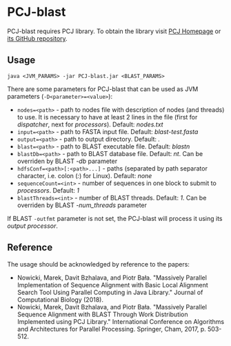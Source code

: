 # PCJ-blast

PCJ-blast requires PCJ library. To obtain the library visit [PCJ Homepage](http://pcj.icm.edu.pl) or [its GitHub repository](https://github.com/hpdcj/PCJ).

## Usage

`java <JVM_PARAMS> -jar PCJ-blast.jar <BLAST_PARAMS>`

There are some parameters for PCJ-blast that can be used as JVM parameters (`-D<parameter>=<value>`):
* `nodes=<path>` - path to nodes file with description of nodes (and threads) to use. It is necessary to have at least 2 lines in the file (first for _dispatcher_, next for _processors_). Default: _nodes.txt_
* `input=<path>` - path to FASTA input file. Default: _blast-test.fasta_
* `output=<path>` - path to output directory. Default: _._
* `blast=<path>` - path to BLAST executable file. Default: _blastn_
* `blastDb=<path>` - path to BLAST database file. Default: _nt_. Can be overriden by BLAST _-db_ parameter
* `hdfsConf=<path>[:<path>...]` - paths (separated by path separator character, i.e. colon (_:_) for Linux). Default: _none_
* `sequenceCount=<int>` - number of sequences in one block to submit to _processors_. Default: _1_
* `blastThreads=<int>` - number of BLAST threads. Default: _1_. Can be overriden by BLAST _-num_threads_ parameter

If BLAST `-outfmt` parameter is not set, the PCJ-blast will process it using its _output processor_.

## Reference
The usage should be acknowledged by reference to the papers:
* Nowicki, Marek, Davit Bzhalava, and Piotr Bała. "Massively Parallel Implementation of Sequence Alignment with Basic Local Alignment Search Tool Using Parallel Computing in Java Library." Journal of Computational Biology (2018).
* Nowicki, Marek, Davit Bzhalava, and Piotr Bała. "Massively Parallel Sequence Alignment with BLAST Through Work Distribution Implemented using PCJ Library." International Conference on Algorithms and Architectures for Parallel Processing. Springer, Cham, 2017, p. 503-512.
